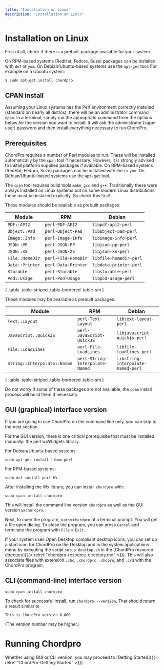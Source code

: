 ```yaml
---
title: "Installation on Linux"
description: "Installation on Linux"
---
```


# Installation on Linux

First of all, check if there is a prebuilt package available for your
system.

On RPM-based systems (RedHat, Fedora, Suze) packages can be
installed with `dnf` or `yum`. On Debian/Ubuntu-based systems use the
`apt-get` tool. For example on a Ubuntu system:

````
$ sudo apt-get install chordpro
````

## CPAN install

Assuming your Linux systems has the Perl environment correctly
installed (standard on nearly all distros), there will be an
administrator command `cpan`. In a terminal, simply run the
appropriate command from the options below for the version you want to
install. It will ask the administrator (super user) password and then
install everything necessary to run ChordPro.

## Prerequisites

ChordPro requires a number of Perl modules to run. These will be
installed automatically by the `cpan` tool if necessary. However, it
is strongly advised to install platform supplied packages if
available.
On RPM-based systems (RedHat, Fedora, Suze) packages can be
installed with `dnf` or `yum`. On Debian/Ubuntu-based systems use the
`apt-get` tool.

The `cpan` tool requires build tools `make`, `gcc` and `g++`.
Traditionally these were always installed on Linux systems but
on some modern Linux distributions these must be installed explicitly.
So check this first!

These modules should be available as prebuilt packages:

| Module          | RPM                 | Debian                 |
|-----------------|---------------------|------------------------|
| `PDF::API2`     | `perl-PDF-API2`     | `libpdf-api2-perl`     |
| `Object::Pad`   | `perl-Object-Pad`   | `libobject-pad-perl`   |
| `Image::Info`   | `perl-Image-Info`   | `libimage-info-perl`   |
| `JSON::PP`      | `perl-JSON-PP`      | `libjson-pp-perl`      |
| `JSON::XS`      | `perl-JSON-XS`      | `libjson-xs-perl`      |
| `File::HomeDir` | `perl-File-HomeDir` | `libfile-homedir-perl` |
| `Data::Printer` | `perl-Data-Printer` | `libdata-printer-perl` |
| `Storable`      | `perl-Storable`     | `libstorable-perl`     |
| `Pod::Usage`    | `perl-Pod-Usage`    | `libpod-usage-perl`    |
{ .table .table-striped .table-bordered .table-sm }

These modules may be available as prebuilt packages:

| Module                       | RPM                             | Debian                             |
|------------------------------|---------------------------------|------------------------------------|
| `Text::Layout`               | `perl-Text-Layout`              | `libtext-layout-perl`              |
| `JavaScript::QuickJS`        | `perl-JavaScript-QuickJS`       | `libjavascript-quickjs-perl`       |
| `File::LoadLines`            | `perl-File-LoadLines`           | `libfile-loadlines-perl`           |
| `String::Interpolate::Named` | `perl-String-Interpolate-Named` | `libstring-interpolate-named-perl` |
{ .table .table-striped .table-bordered .table-sm }

Do not worry if some of these packages are not available, the `cpan`
install process will build them if necessary.

## GUI (graphical) interface version

If you are going to use ChordPro on the command line only, you can
skip to the next section.

For the GUI version, there is one critical prerequisite that must be
installed manually: the perl wxWidgets library.

For Debian/Ubuntu-based systems:

`sudo apt-get install libwx-perl`

For RPM-based systems:

`sudo dnf install perl-Wx`

After installing the Wx library, you can install `chordpro` with:

`sudo cpan install chordpro`

This will install the command line version `chordpro` as well as the
GUI version `wxchordpro`.

Next, to open the program, run `wxchordpro` at a terminal prompt. 
You will get a file open dialog. To close the program, you can press `Cancel` and terminate the program with `File` > `Exit`.

If your system uses Open Desktop compliant desktop icons, you can set
up a start icon for ChordPro on the Desktop and in the system
applications menu by executing the script `setup_desktop.sh` in the
[ChordPro resource directory]({{< relref "chordpro-resource-directory.md" >}}).
This will also associate files with extension `.cho`, `.chordpro`,
`.chopro`, and `.crd` with the ChordPro program.

## CLI (command-line) interface version

`sudo cpan install chordpro`

To check for successful install, run `chordpro --version`. That should
return a result similar to

    This is ChordPro version 6.000

(The version number may be higher.)

# Running Chordpro

Whether using GUI or CLI version, you may proceed to [Getting Started]({{< relref "ChordPro-Getting-Started" >}}).

